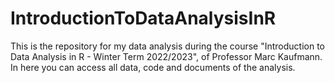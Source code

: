 # IntroductionToDataAnalysisInR

This is the repository for my data analysis during the course "Introduction to Data Analysis in R - Winter Term 2022/2023", of Professor Marc Kaufmann. In here you can access all data, code and documents of the analysis.
